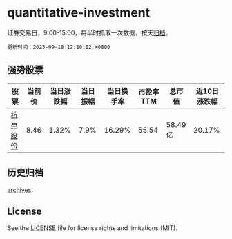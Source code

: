 # quantitative-investment

证券交易日，9:00-15:00，每半时抓取一次数据，按天[归档](archives)。

`更新时间：2025-09-18 12:10:02 +0800`

## 强势股票

|股票|当前价|当日涨跌幅|当日振幅|当日换手率|市盈率TTM|总市值|近10日涨跌幅|
|----|----|----|----|----|----|----|----|
|[杭电股份](https://xueqiu.com/S/SH603618)|8.46|1.32%|7.9%|16.29%|55.54|58.49亿|20.17%|

## 历史归档

[archives](archives)

## License

See the [LICENSE](LICENSE) file for license rights and limitations (MIT).